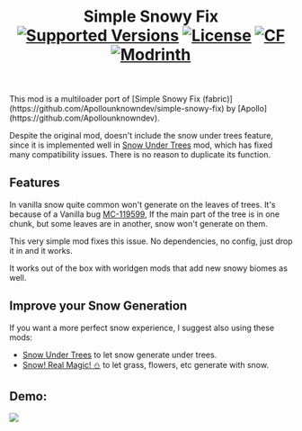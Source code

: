 # 
<h1 align="center">Simple Snowy Fix  <br>
	<a href="https://legacy.curseforge.com/minecraft/mc-mods/simple-snowy-fix-forge-fabric/files"><img src="https://cf.way2muchnoise.eu/versions/1211256(c70039).svg" alt="Supported Versions"></a>
	<a href="https://github.com/KostromDan/Simple-Snowy-Fix/blob/main/LICENSE"><img src="https://img.shields.io/github/license/KostromDan/Crash-Assistant?style=flat&color=900c3f" alt="License"></a>
	<a href="https://legacy.curseforge.com/minecraft/mc-mods/simple-snowy-fix-forge-fabric"><img src="http://cf.way2muchnoise.eu/1211256.svg" alt="CF"></a>
    <a href="https://modrinth.com/mod/simple-snowy-fix-(forge-fabric)"><img src="https://img.shields.io/modrinth/dt/3WP3HZRG?logo=modrinth&label=&suffix=%20&style=flat&color=242629&labelColor=5ca424&logoColor=1c1c1c" alt="Modrinth"></a>
    <br><br>
</h1>
This mod is a multiloader port of [Simple Snowy Fix (fabric)](https://github.com/Apollounknowndev/simple-snowy-fix) by [Apollo](https://github.com/Apollounknowndev).

Despite the original mod, doesn't include the snow under trees feature, since it is implemented well in [Snow Under Trees](https://github.com/bl4ckscor3/SnowUnderTrees) mod,
which has fixed many compatibility issues. There is no reason to duplicate its function. 

## Features

In vanilla snow quite common won't generate on the leaves of trees.
It's because of a Vanilla bug [MC-119599](https://bugs.mojang.com/browse/MC/issues/MC-119599),
If the main part of the tree is in one chunk, but some leaves are in another, snow won't generate on them.

This very simple mod fixes this issue. No dependencies, no config, just drop it in and it works.

It works out of the box with worldgen mods that add new snowy biomes as well.

## Improve your Snow Generation

If you want a more perfect snow experience, I suggest also using these mods:

* [Snow Under Trees](https://github.com/bl4ckscor3/SnowUnderTrees) to let snow generate under trees.
* [Snow! Real Magic! ⛄](https://github.com/Snownee/SnowRealMagic) to let grass, flowers, etc generate with snow.

## Demo:

![](https://KostromDan.github.io/Simple-Snowy-Fix/slider/slider.gif)
